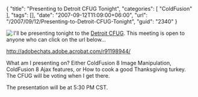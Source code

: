 {
	"title": "Presenting to Detroit CFUG Tonight",
	"categories": [
		"ColdFusion"
	],
	"tags": [],
	"date": "2007-09-12T11:09:00+06:00",
	"url": "/2007/09/12/Presenting-to-Detroit-CFUG-Tonight",
	"guid": "2340"
}

<img src="http://static.raymondcamden.com/images/cfjedi//robocop2.jpg" align="left">

I'll be presenting tonight to the <a href="http://detcfug.org/cfug/">Detroit CFUG</a>. This meeting is open to anyone who can click on the url below...

<a href="http://adobechats.adobe.acrobat.com/r91198944/">http://adobechats.adobe.acrobat.com/r91198944/</a>

What am I presenting on? Either ColdFusion 8 Image Manipulation, ColdFusion 8 Ajax features, or How to cook a good Thanksgiving turkey. The CFUG will be voting when I get there.

The presentation will be at 5:30 PM CST.

<br clear="left">